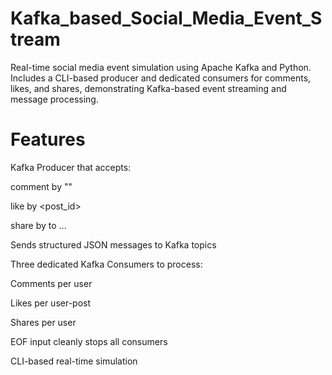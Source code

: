 # Kafka_based_Social_Media_Event_Stream
Real-time social media event simulation using Apache Kafka and Python. Includes a CLI-based producer and dedicated consumers for comments, likes, and shares, demonstrating Kafka-based event streaming and message processing.
# Features
Kafka Producer that accepts:

comment by <user> "<text>"

like by <user> <post_id>

share by <user> to <user1> <user2> ...

Sends structured JSON messages to Kafka topics

Three dedicated Kafka Consumers to process:

Comments per user

Likes per user-post

Shares per user

EOF input cleanly stops all consumers

CLI-based real-time simulation
